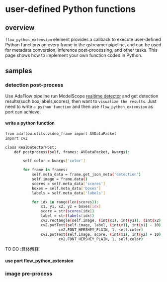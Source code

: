 # user-defined Python functions
## overview
`flow_python_extension` element provides a callback to execute user-defined Python functions on every frame in the 
gstreamer pipeline, and can be used for metadata conversion, inference post-processing, and other tasks. 
This page shows how to implement your own function coded in Python.

## samples
### detection post-process
Use AdaFlow pipeline run ModelScope [realtime detector](https://modelscope.cn/models/damo/cv_cspnet_image-object-detection_yolox/summary) 
and get detection results(such box,labels,scores), then want to `visualize the results`. Just need to write `a python function` 
and then use `flow_python_extension` as port can achieve.

#### write a python function
```bash
from adaflow.utils.video_frame import AVDataPacket
import cv2

class RealDetectorPost:
    def postprocess(self, frames: AVDataPacket, kwargs):

        self.color = kwargs['color']

        for frame in frames:
            self.meta_data = frame.get_json_meta('detection')
            self.image = frame.data()
            scores = self.meta_data['scores']
            boxes = self.meta_data['boxes']
            labels = self.meta_data['labels']

            for idx in range(len(scores)):
                x1, y1, x2, y2 = boxes[idx]
                score = str(scores[idx])
                label = str(labels[idx])
                cv2.rectangle(self.image, (int(x1), int(y1)), (int(x2), int(y2)), self.color, 2)
                cv2.putText(self.image, label, (int(x1), int(y1) - 10),
                        cv2.FONT_HERSHEY_PLAIN, 1, self.color)
                cv2.putText(self.image, score, (int(x1), int(y2) + 10),
                        cv2.FONT_HERSHEY_PLAIN, 1, self.color)

```
TO DO :具体解释


#### use port flow_python_extension

### image pre-process


